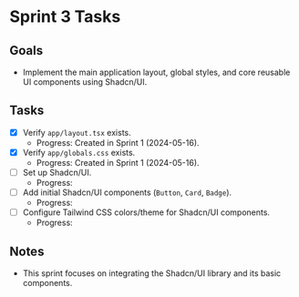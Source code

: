# Sprint 3 Tasks

## Goals
- Implement the main application layout, global styles, and core reusable UI components using Shadcn/UI.

## Tasks
- [x] Verify `app/layout.tsx` exists.
  - Progress: Created in Sprint 1 (2024-05-16).
- [x] Verify `app/globals.css` exists.
  - Progress: Created in Sprint 1 (2024-05-16).
- [ ] Set up Shadcn/UI.
  - Progress:
- [ ] Add initial Shadcn/UI components (`Button`, `Card`, `Badge`).
  - Progress:
- [ ] Configure Tailwind CSS colors/theme for Shadcn/UI components.
  - Progress:

## Notes
- This sprint focuses on integrating the Shadcn/UI library and its basic components.